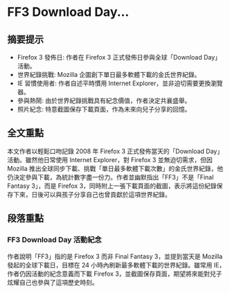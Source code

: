 # FF3 Download Day...

## 摘要提示
- Firefox 3 發佈日: 作者在 Firefox 3 正式發佈日參與全球「Download Day」活動。
- 世界紀錄挑戰: Mozilla 企圖創下單日最多軟體下載的金氏世界紀錄。
- IE 習慣使用者: 作者自述平時慣用 Internet Explorer，並非迫切需要更換瀏覽器。
- 參與熱鬧: 由於世界紀錄挑戰具有紀念價值，作者決定共襄盛舉。
- 照片紀念: 特意截圖保存下載頁面，作為未來向兒子分享的回憶。

## 全文重點
本文作者以輕鬆口吻記錄 2008 年 Firefox 3 正式發佈當天的「Download Day」活動。雖然他日常使用 Internet Explorer，對 Firefox 3 並無迫切需求，但因 Mozilla 推出全球同步下載、挑戰「單日最多軟體下載次數」的金氏世界紀錄，他仍決定參與下載，為統計數字盡一份力。作者並幽默指出「FF3」不是「Final Fantasy 3」，而是 Firefox 3，同時附上一張下載頁面的截圖，表示將這份紀錄保存下來，日後可以與孩子分享自己也曾貢獻於這項世界紀錄。

## 段落重點
### FF3 Download Day 活動紀念
作者說明「FF3」指的是 Firefox 3 而非 Final Fantasy 3，並提到當天是 Mozilla 發起的全球下載日，目標在 24 小時內刷新最多軟體下載的世界紀錄。雖常用 IE，作者仍因活動的紀念意義而下載 Firefox 3，並截圖保存頁面，期望將來能對兒子炫耀自己也參與了這項歷史時刻。